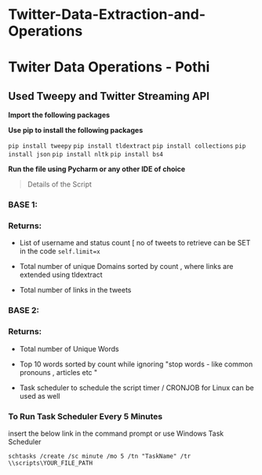 # Twitter-Data-Extraction-and-Operations
# Twiter Data Operations - Pothi

## Used Tweepy and Twitter Streaming API

**Import the following packages**

**Use  pip to install the following packages**

`pip install tweepy`
`pip install tldextract`
`pip install collections`
`pip install json`
`pip install nltk`
`pip install bs4`

**Run the file using Pycharm or any other IDE of choice**
> Details of the Script

### BASE 1:

### Returns:

- List of username and status count  [ no of tweets to retrieve can be SET in the code `self.limit=x`

- Total number of unique Domains sorted by count , where links are extended using tldextract

- Total number of links in the tweets

### BASE 2:
### Returns:

- Total number of Unique Words

- Top 10 words sorted by count while ignoring "stop words - like common pronouns , articles etc "

- Task scheduler to schedule the script timer / CRONJOB for Linux can be used as well

### To Run Task Scheduler Every 5 Minutes
 insert the below link in the command prompt or use Windows Task Scheduler

`schtasks /create /sc minute /mo 5 /tn "TaskName" /tr \\scripts\YOUR_FILE_PATH`

